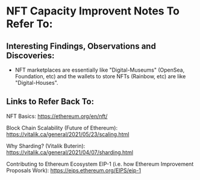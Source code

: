 # NFT Capacity Improvent Notes To Refer To:

## Interesting Findings, Observations and Discoveries:

- NFT marketplaces are essentially like "Digital-Museums" (OpenSea, Foundation, etc) and the wallets to store NFTs (Rainbow, etc) are like "Digital-Houses".

## Links to Refer Back To:

NFT Basics:
https://ethereum.org/en/nft/

Block Chain Scalability (Future of Ethereum):
https://vitalik.ca/general/2021/05/23/scaling.html

Why Sharding? (Vitalik Buterin): 
https://vitalik.ca/general/2021/04/07/sharding.html

Contributing to Ethereum Ecosystem
EIP-1 (i.e. how Ethereum Improvement Proposals Work): 
https://eips.ethereum.org/EIPS/eip-1

